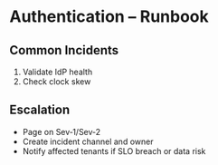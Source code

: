 # Authentication – Runbook

## Common Incidents
1. Validate IdP health
1. Check clock skew

## Escalation
- Page on Sev‑1/Sev‑2
- Create incident channel and owner
- Notify affected tenants if SLO breach or data risk
